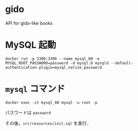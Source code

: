 # gido
API for gido-like books

# MySQL 起動
```
docker run -p 3306:3306 --name mysql_80 -e MYSQL_ROOT_PASSWORD=password -d mysql:8 mysqld --default-authentication-plugin=mysql_native_password
```

# `mysql` コマンド
```
docker exec -it mysql_80 mysql -u root -p
```
パスワードは `password`

その後，`src/resources/init.sql` を実行．
